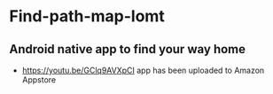 # Find-path-map-lomt
## Android native app to find your way home
- https://youtu.be/GClq9AVXpCI
app has been uploaded to Amazon Appstore
